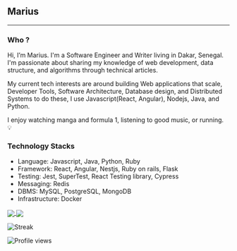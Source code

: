 ## Marius

---

### Who ?

Hi, I’m Marius. I'm a Software Engineer and Writer living in Dakar, Senegal. I'm passionate about sharing my knowledge of web development, data structure, and algorithms through technical articles.

My current tech interests are around building Web applications that scale, Developer Tools, Software Architecture, Database design, and Distributed Systems to do these, I use Javascript(React, Angular), Nodejs, Java, and Python.

I enjoy watching manga and formula 1, listening to good music, or running. 💡

### Technology Stacks
- Language: Javascript, Java, Python, Ruby 
- Framework: React, Angular, Nestjs, Ruby on rails, Flask
- Testing: Jest, SuperTest, React Testing library, Cypress
- Messaging: Redis
- DBMS: MySQL, PostgreSQL, MongoDB
- Infrastructure: Docker

<a href="https://github.com/niemet0502">
  <img align="center" src="https://github-readme-stats.vercel.app/api?username=niemet0502&theme=nord&show_icons=true&count_private=true&hide=contribs&line_height=40" />
</a>
<a href="https://github.com/niemet0502">
  <img align="center" src="https://github-readme-stats.vercel.app/api/top-langs/?username=niemet0502&theme=nord&langs_count=8&hide=css,blade,html" />
</a>

![Streak](https://github-readme-streak-stats.herokuapp.com?user=niemet0502&theme=black-ice&hide_border=true)

![Profile views](https://gpvc.arturio.dev/niemet0502)
